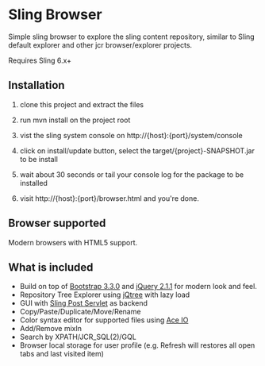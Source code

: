 # Sling Browser

Simple sling browser to explore the sling content repository, similar to Sling default explorer and other jcr browser/explorer projects.

Requires Sling 6.x+

## Installation

1. clone this project and extract the files 

2. run mvn install on the project root

3. vist the sling system console on http://{host}:{port}/system/console

4. click on install/update button, select the target/{project}-SNAPSHOT.jar to be install

5. wait about 30 seconds or tail your console log for the package to be installed

6. visit http://{host}:{port}/browser.html and you're done.

## Browser supported

Modern browsers with HTML5 support.

## What is included

- Build on top of [Bootstrap 3.3.0](http://getbootstrap.com/) and [jQuery 2.1.1](http://jquery.com/) for modern look and feel.
- Repository Tree Explorer using [jQtree](http://mbraak.github.io/jqTree/) with lazy load
- GUI with [Sling Post Servlet](http://sling.apache.org/documentation/bundles/manipulating-content-the-slingpostservlet-servlets-post.html) as backend
- Copy/Paste/Duplicate/Move/Rename
- Color syntax editor for supported files using [Ace IO](http://ace.c9.io/)
- Add/Remove mixln
- Search by XPATH/JCR_SQL(2)/GQL
- Browser local storage for user profile (e.g. Refresh will restores all open tabs and last visited item)

